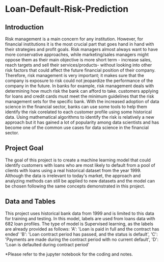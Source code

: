 # Loan-Default-Risk-Prediction

## Introduction
Risk management is a main concern for any institution. However, for financial institutions it is the most crucial part that goes hand in hand with their strategies and profit goals.  Risk managers almost always want to have more conservative approaches, while marketing/sales managers might oppose them as their main objective is more short term - increase sales, reach targets and sell their services/products- without looking into other risk factors that could affect the future financial position of their company.  Therefore, risk management is very important; it makes sure that the company is exposure to risk could not jeopardize the performance of the company in the future.  In banks for example, risk management deals with determining how much risk the bank can afford to take.  customers applying for loans and credit cards must meet the minimum guidelines that the risk management sets for the specific bank.  With the increased adoption of data science in the financial sector, banks can use some tools to help them identify the risk corelated to each customer profile using some historical data.  Using mathematical algorithms to identify the risk is relatively a new approach but it has gained a lot of popularity among data scientists and has become one of the common use cases for data science in the financial sector.

## Project Goal
The goal of this project is to create a machine learning model that could identify customers with loans who are most likely to default from a pool of clients with loans using a real historical dataset from the year 1999.  Although the data is irrelevant to today's market, the approach and analyzing methods can still be applied to new datasets and the model can be chosen following the same concepts demonstrated in this project.

## Data and Tables
This project uses historical bank data from 1999 and is limited to this data for training and testing.
In this model, labels are used from loans data with 682 loan profiles.
The type of model is Supervised learning, as the labels are already provided as follows:
'A': 'Loan is paid in full and the contract has ended'
'B': 'Loan contract period has passed, and the status is default',
'C': 'Payments are made during the contract period with no current default', 'D': 'Loan is defaulted during contract period'


*Please refer to the jupyter notebook for the coding and notes.
